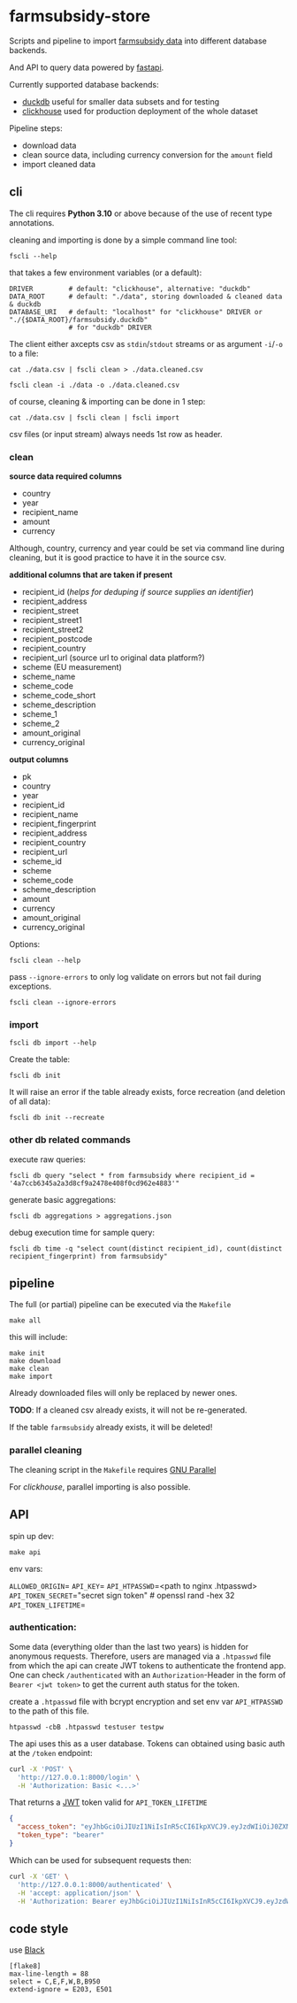 # farmsubsidy-store

Scripts and pipeline to import [farmsubsidy data](https://data.farmsubsidy.org/latest/)
into different database backends.

And API to query data powered by [fastapi](https://fastapi.tiangolo.com/).

Currently supported database backends:
- [duckdb](https://duckdb.org/) useful for smaller data subsets and for testing
- [clickhouse](https://clickhouse.com/) used for production deployment of the whole dataset

Pipeline steps:
- download data
- clean source data, including currency conversion for the `amount` field
- import cleaned data

## cli

The cli requires **Python 3.10** or above because of the use of recent type annotations.

cleaning and importing is done by a simple command line tool:

    fscli --help

that takes a few environment variables (or a default):

    DRIVER         # default: "clickhouse", alternative: "duckdb"
    DATA_ROOT      # default: "./data", storing downloaded & cleaned data & duckdb
    DATABASE_URI   # default: "localhost" for "clickhouse" DRIVER or "./{$DATA_ROOT}/farmsubsidy.duckdb"
                   # for "duckdb" DRIVER

The client either axcepts csv as `stdin`/`stdout` streams or as argument `-i`/`-o` to a file:

    cat ./data.csv | fscli clean > ./data.cleaned.csv

    fscli clean -i ./data -o ./data.cleaned.csv

of course, cleaning & importing can be done in 1 step:

    cat ./data.csv | fscli clean | fscli import

csv files (or input stream) always needs 1st row as header.


### clean

**source data required columns**

- country
- year
- recipient_name
- amount
- currency

Although, country, currency and year could be set via command line during
cleaning, but it is good practice to have it in the source csv.

**additional columns that are taken if present**

- recipient_id (*helps for deduping if source supplies an identifier*)
- recipient_address
- recipient_street
- recipient_street1
- recipient_street2
- recipient_postcode
- recipient_country
- recipient_url (source url to original data platform?)
- scheme (EU measurement)
- scheme_name
- scheme_code
- scheme_code_short
- scheme_description
- scheme_1
- scheme_2
- amount_original
- currency_original

**output columns**

- pk
- country
- year
- recipient_id
- recipient_name
- recipient_fingerprint
- recipient_address
- recipient_country
- recipient_url
- scheme_id
- scheme
- scheme_code
- scheme_description
- amount
- currency
- amount_original
- currency_original

Options:

    fscli clean --help

pass `--ignore-errors` to only log validate on errors but not fail during exceptions.

    fscli clean --ignore-errors

### import

    fscli db import --help

Create the table:

    fscli db init

It will raise an error if the table already exists, force recreation (and deletion of all data):

    fscli db init --recreate

### other db related commands

execute raw queries:

    fscli db query "select * from farmsubsidy where recipient_id = '4a7ccb6345a2a3d8cf9a2478e408f0cd962e4883'"

generate basic aggregations:

    fscli db aggregations > aggregations.json

debug execution time for sample query:

    fscli db time -q "select count(distinct recipient_id), count(distinct recipient_fingerprint) from farmsubsidy"

## pipeline

The full (or partial) pipeline can be executed via the `Makefile`

    make all

this will include:

    make init
    make download
    make clean
    make import

Already downloaded files will only be replaced by newer ones.

**TODO**: If a cleaned csv already exists, it will not be re-generated.

If the table `farmsubsidy` already exists, it will be deleted!

### parallel cleaning

The cleaning script in the `Makefile` requires [GNU Parallel](https://www.gnu.org/software/parallel/)

For *clickhouse*, parallel importing is also possible.

## API

spin up dev:

    make api

env vars:

`ALLOWED_ORIGIN`=<origin domain for cors>
`API_KEY`=<secret api key for frontend app to allow bigger exports>
`API_HTPASSWD`=<path to nginx .htpasswd>
`API_TOKEN_SECRET`="secret sign token"   # openssl rand -hex 32
`API_TOKEN_LIFETIME`=<token lifetime in minutes>

### authentication:

Some data (everything older than the last two years) is hidden for anonymous
requests. Therefore, users are managed via a `.htpasswd` file from which the
api can create JWT tokens to authenticate the frontend app. One can check
`/authenticated` with an `Authorization`-Header in the form of `Bearer <jwt token>`
to get the current auth status for the token.

create a `.htpasswd` file with bcrypt encryption and set env var `API_HTPASSWD`
to the path of this file.

    htpasswd -cbB .htpasswd testuser testpw

The api uses this as a user database. Tokens can obtained using basic auth at
the `/token` endpoint:

```bash
curl -X 'POST' \
  'http://127.0.0.1:8000/login' \
  -H 'Authorization: Basic <...>'
```

That returns a [JWT](https://jwt.io/) token valid for `API_TOKEN_LIFETIME`

```json
{
  "access_token": "eyJhbGciOiJIUzI1NiIsInR5cCI6IkpXVCJ9.eyJzdWIiOiJ0ZXN0dXNlciIsImV4cCI6MTY3MzUzMjI1MH0.vybbse9bNaz1TJJvOJXquh0zSmKGWLhnrBCfkf-2uCY",
  "token_type": "bearer"
}
```

Which can be used for subsequent requests then:

```bash
curl -X 'GET' \
  'http://127.0.0.1:8000/authenticated' \
  -H 'accept: application/json' \
  -H 'Authorization: Bearer eyJhbGciOiJIUzI1NiIsInR5cCI6IkpXVCJ9.eyJzdWIiOiJ0ZXN0dXNlciIsImV4cCI6MTY3MzUzMjI1MH0.vybbse9bNaz1TJJvOJXquh0zSmKGWLhnrBCfkf-2uCY'
```


## code style

use [Black](https://black.readthedocs.io/en/stable/)

```config
[flake8]
max-line-length = 88
select = C,E,F,W,B,B950
extend-ignore = E203, E501
```
